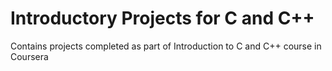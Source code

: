 <h1> Introductory Projects for C and C++ </h1>

<p> Contains projects completed as part of Introduction to C and C++ course in Coursera </p>
